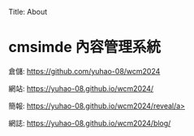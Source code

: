 Title: About

# cmsimde 內容管理系統

倉儲: <a href="https://github.com/yuhao-08/wcm2024">https://github.com/yuhao-08/wcm2024</a>

網站: <a href="https://yuhao-08.github.io/wcm2024/">https://yuhao-08.github.io/wcm2024/</a>

簡報: <a href="https://yuhao-08.github.io/wcm2024/reveal/">https://yuhao-08.github.io/wcm2024/reveal/a>

網誌: <a href="https://yuhao-08.github.io/wcm2024/blog/">https://yuhao-08.github.io/wcm2024/blog/</a>








